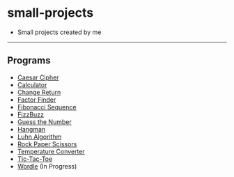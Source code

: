 # small-projects
- Small projects created by me
---
## Programs
- [Caesar Cipher](./programs/Caesar%20Cipher/CaesarCipher.cpp)
- [Calculator](./programs/Calculator/Calculator.cpp)
- [Change Return](./programs/Change%20Return/ChangeReturn.cpp)
- [Factor Finder](./programs/Factor%20Finder/FactorFinder.cpp)
- [Fibonacci Sequence](./programs/Fibonacci%20Sequence/FibonacciSequence.cpp)
- [FizzBuzz](./programs/Fizz%20Buzz/FizzBuzz.cpp)
- [Guess the Number](./programs/Guess%20the%20Number/GuessTheNumber.cpp)
- [Hangman](./programs/Hangman/Hangman.cpp)
- [Luhn Algorithm](./programs/Luhn%20Algorithm/LuhnAlgorithm.cpp)
- [Rock Paper Scissors](./programs/Rock%20Paper%20Scissors/RockPaperScissors.cpp)
- [Temperature Converter](./programs/Temperature%20Converter/TemperatureConverter.cpp)
- [Tic-Tac-Toe](./programs/Tic-Tac-Toe/TicTacToe.cpp)
- [Wordle](./programs/Wordle/Wordle.cpp) (In Progress)
